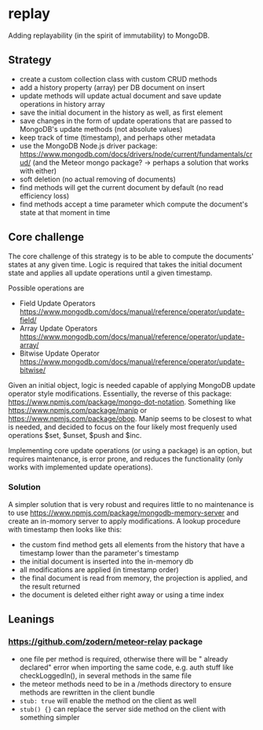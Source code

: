 # replay

Adding replayability (in the spirit of immutability) to MongoDB.

## Strategy

-   create a custom collection class with custom CRUD methods
-   add a history property (array) per DB document on insert
-   update methods will update actual document and save update operations in history array
-   save the initial document in the history as well, as first element
-   save changes in the form of update operations that are passed to MongoDB's update methods (not absolute values)
-   keep track of time (timestamp), and perhaps other metadata
-   use the MongoDB Node.js driver package: https://www.mongodb.com/docs/drivers/node/current/fundamentals/crud/ (and the Meteor mongo package? -> perhaps a solution that works with either)
-   soft deletion (no actual removing of documents)
-   find methods will get the current document by default (no read efficiency loss)
-   find methods accept a time parameter which compute the document's state at that moment in time

## Core challenge

The core challenge of this strategy is to be able to compute the documents' states at any given time. Logic is required that takes the initial document state and applies all update operations until a given timestamp.

Possible operations are

-   Field Update Operators https://www.mongodb.com/docs/manual/reference/operator/update-field/
-   Array Update Operators https://www.mongodb.com/docs/manual/reference/operator/update-array/
-   Bitwise Update Operator https://www.mongodb.com/docs/manual/reference/operator/update-bitwise/

Given an initial object, logic is needed capable of applying MongoDB update operator style modifications. Essentially, the reverse of this package: https://www.npmjs.com/package/mongo-dot-notation. Something like https://www.npmjs.com/package/manip or https://www.npmjs.com/package/obop. Manip seems to be closest to what is needed, and decided to focus on the four likely most frequenly used operations $set, $unset, $push and $inc.

Implementing core update operations (or using a package) is an option, but requires maintenance, is error prone, and reduces the functionality (only works with implemented update operations).

### Solution

A simpler solution that is very robust and requires little to no maintenance is to use https://www.npmjs.com/package/mongodb-memory-server and create an in-momory server to apply modifications. A lookup procedure with timestamp then looks like this:

-   the custom find method gets all elements from the history that have a timestamp lower than the parameter's timestamp
-   the initial document is inserted into the in-memory db
-   all modifications are applied (in timestamp order)
-   the final document is read from memory, the projection is applied, and the result returned
-   the document is deleted either right away or using a time index

## Leanings

### https://github.com/zodern/meteor-relay package

-   one file per method is required, otherwise there will be "<imported function> already declared" error when importing the same code, e.g. auth stuff like checkLoggedIn(), in several methods in the same file
-   the meteor methods need to be in a /methods directory to ensure methods are rewritten in the client bundle
-   `stub: true` will enable the method on the client as well
-   `stub() {}` can replace the server side method on the client with something simpler
